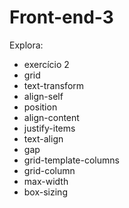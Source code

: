 # Front-end-3
Explora:
- exercício 2
- grid
- text-transform
- align-self
- position
- align-content
- justify-items
- text-align
- gap
- grid-template-columns
- grid-column
- max-width
- box-sizing